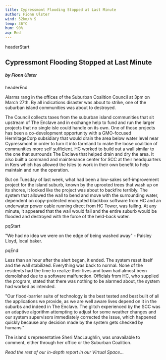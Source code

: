 ```yaml
---
title: Cypressmont Flooding Stopped at Last Minute
author: Fionn Ulster
wind: 52km/h S
temp: 36°C
hum: 90%
aq: Red
---
```


headerStart
  
## Cypressmont Flooding Stopped at Last Minute

##### by Fionn Ulster

headerEnd

Alarms rang in the offices of the Suburban Coalition Council at 3pm on March 27th. By all indications disaster was about to strike, one of the suburban island communities was about to destroyed.

The Council collects taxes from the suburban island communities that sit upstream of The Enclave and in exchange help to fund and run the larger projects that no single isle could handle on its own. One of those projects has been a co-development opportunity with a GMO-focused HermitageCorp subsidiary that would drain the area below water level near Cypressmont in order to turn it into farmland to make the loose coalition of communities more self sufficient. HC worked to build out a wall similar to the one that surrounds The Enclave that helped drain and dry the area. It also built a command and maintenance center for SCC at their headquarters in Kers which has allowed the Isles to work in their own benefit to help maintain and run the operation. 

But on Tuesday of last week, what had been a low-sakes self-improvement project for the island suburb, known by the uprooted trees that wash up on its shores, it looked like the project was about to backfire terribly. The system that allowed the wall to bend and move with the surrounding water, dependent on copy-protected encrypted blackbox software from HC and an underwater power cable running direct from HC Tower, was failing. At any minute, it appeared that the wall would fail and the entire suburb would be flooded and destroyed with the force of the held-back water. 

pqStart

"We had no idea we were on the edge of being washed away" - Paisley Lloyd, local baker.

pqEnd

Less than an hour after the alert began, it ended. The system reset itself and the wall stabilized. Everything was back to normal. None of the residents had the time to realize their lives and town had almost been demolished due to a software malfunction. Officials from HC, who supplied the program, stated that there was nothing to be alarmed about, the system had worked as intended. 

"Our flood-barrier suite of technology is the best tested and best built of all the applications we provide, as we are well aware lives depend on it in the suburbs and indeed in The Enclave. The glitch experienced by the SCC was an adaptive algorithm attempting to adjust for some weather changes and our system supervisors immediately corrected the issue, which happened quickly because any decision made by the system gets checked by humans."

The island's representative Sheri MacLaughlin, was unavailable to comment, either through her office or the Suburban Coalition. 

*Read the rest of our in-depth report in our Virtual Space...*